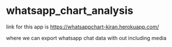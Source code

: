 # whatsapp_chart_analysis

link for this app is https://whatsappchart-kiran.herokuapp.com/

where we can export whatsapp chat data with out including media

